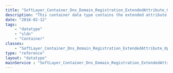 ```yaml
---
title: "SoftLayer_Container_Dns_Domain_Registration_ExtendedAttribute_Option_Require"
description: "This container data type contains the extended attribute name that is required by an extended attribute option. "
date: "2018-02-12"
tags:
    - "datatype"
    - "sldn"
    - "Container"
classes:
    - "SoftLayer_Container_Dns_Domain_Registration_ExtendedAttribute_Option_Require"
type: "reference"
layout: "datatype"
mainService : "SoftLayer_Container_Dns_Domain_Registration_ExtendedAttribute_Option_Require"
---
```


